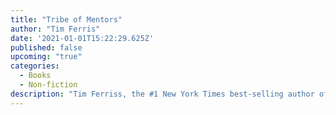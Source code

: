 ```yaml
---
title: "Tribe of Mentors"
author: "Tim Ferris"
date: '2021-01-01T15:22:29.625Z'
published: false
upcoming: "true"
categories:
  - Books
  - Non-fiction
description: "Tim Ferriss, the #1 New York Times best-selling author of The 4-Hour Workweek, shares the ultimate choose-your-own-adventure book—a compilation of tools, tactics, and habits from 130+ of the world's top performers."
---
```




